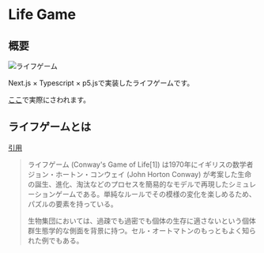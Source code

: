 # Life Game

## 概要

![ライフゲーム](https://ken109-public.s3-ap-northeast-1.amazonaws.com/life-game.gif)

Next.js × Typescript × p5.jsで実装したライフゲームです。

[ここ](https://ken109.github.io/life-game/)で実際にさわれます。

## ライフゲームとは

[引用](https://ja.wikipedia.org/wiki/%E3%83%A9%E3%82%A4%E3%83%95%E3%82%B2%E3%83%BC%E3%83%A0)

> ライフゲーム (Conway's Game of Life[1]) は1970年にイギリスの数学者ジョン・ホートン・コンウェイ (John Horton Conway) が考案した生命の誕生、進化、淘汰などのプロセスを簡易的なモデルで再現したシミュレーションゲームである。単純なルールでその模様の変化を楽しめるため、パズルの要素を持っている。
>
> 生物集団においては、過疎でも過密でも個体の生存に適さないという個体群生態学的な側面を背景に持つ。セル・オートマトンのもっともよく知られた例でもある。